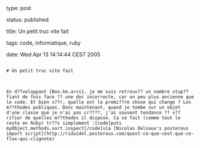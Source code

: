 type: post
status: published
title: Un petit truc vite fait
tags: code, informatique, ruby
date: Wed Apr 13 14:14:44 CEST 2005
~~~~~~
# Un petit truc vite fait

En d??veloppant {Boo.km.arcs}, je me suis retrouv?? un nombre stup??fiant de fois face ?? une doc incorrecte, car un peu plus ancienne que le code. Et bien s??r, quelle est la premi??re chose qui change ? Les m??thodes publiques. Donc maintenant, quand je tombe sur un objet d'une classe que je n'ai pas cr????, j'ai souvent tendance ?? v??rifier de quelles m??thodes il dispose. Ca se fait (comme tout le reste en Ruby) tr??s simplement :[code]puts myObject.methods.sort.inspect[/code]via [Nicolas Delsaux's posterous import script](http://riduidel.posterous.com/quest-ce-que-cest-que-ce-flux-qui-clignote)